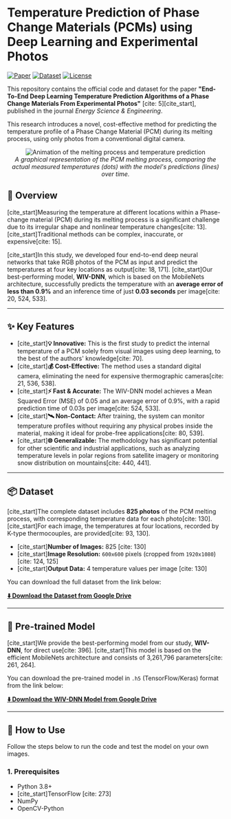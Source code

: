 # Temperature Prediction of Phase Change Materials (PCMs) using Deep Learning and Experimental Photos

[![Paper](https://img.shields.io/badge/Paper-Energy%20Science%20%26%20Engineering-blue)](https://doi.org/10.1002/ese3.70110)
[![Dataset](https://img.shields.io/badge/Dataset-Available-green)](https://github.com/mhranjbar/CLRE/PCM)
[![License](https://img.shields.io/badge/License-MIT-yellow.svg)](https://opensource.org/licenses/MIT)

This repository contains the official code and dataset for the paper **"End-To-End Deep Learning Temperature Prediction Algorithms of a Phase Change Materials From Experimental Photos"** [cite: 5][cite_start], published in the journal *Energy Science & Engineering*.

This research introduces a novel, cost-effective method for predicting the temperature profile of a Phase Change Material (PCM) during its melting process, using only photos from a conventional digital camera.

<p align="center">
  <img src="https://raw.githubusercontent.com/mhranjbar/CLRE/main/PCM/result.gif" alt="Animation of the melting process and temperature prediction">
  <br>
  <em>A graphical representation of the PCM melting process, comparing the actual measured temperatures (dots) with the model's predictions (lines) over time.</em>
</p>

## 📝 Overview

[cite_start]Measuring the temperature at different locations within a Phase-change material (PCM) during its melting process is a significant challenge due to its irregular shape and nonlinear temperature changes[cite: 13]. [cite_start]Traditional methods can be complex, inaccurate, or expensive[cite: 15].

[cite_start]In this study, we developed four end-to-end deep neural networks that take RGB photos of the PCM as input and predict the temperatures at four key locations as output[cite: 18, 171]. [cite_start]Our best-performing model, **WIV-DNN**, which is based on the MobileNets architecture, successfully predicts the temperature with an **average error of less than 0.9%** and an inference time of just **0.03 seconds** per image[cite: 20, 524, 533].

---

## ✨ Key Features

- [cite_start]**💡 Innovative:** This is the first study to predict the internal temperature of a PCM solely from visual images using deep learning, to the best of the authors' knowledge[cite: 70].
- [cite_start]**💰 Cost-Effective:** The method uses a standard digital camera, eliminating the need for expensive thermographic cameras[cite: 21, 536, 538].
- [cite_start]**⚡️ Fast & Accurate:** The WIV-DNN model achieves a Mean Squared Error (MSE) of 0.05 and an average error of 0.9%, with a rapid prediction time of 0.03s per image[cite: 524, 533].
- [cite_start]**🛰️ Non-Contact:** After training, the system can monitor temperature profiles without requiring any physical probes inside the material, making it ideal for probe-free applications[cite: 80, 539].
- [cite_start]**🌐 Generalizable:** The methodology has significant potential for other scientific and industrial applications, such as analyzing temperature levels in polar regions from satellite imagery or monitoring snow distribution on mountains[cite: 440, 441].

---

## 📦 Dataset

[cite_start]The complete dataset includes **825 photos** of the PCM melting process, with corresponding temperature data for each photo[cite: 130]. [cite_start]For each image, the temperatures at four locations, recorded by K-type thermocouples, are provided[cite: 93, 130].

- [cite_start]**Number of Images:** 825 [cite: 130]
- [cite_start]**Image Resolution:** `600x600` pixels (cropped from `1920x1080`) [cite: 124, 125]
- [cite_start]**Output Data:** 4 temperature values per image [cite: 130]

You can download the full dataset from the link below:

[**⬇️ Download the Dataset from Google Drive**](YOUR-GDRIVE-LINK-FOR-DATASET)

---

## 🤖 Pre-trained Model

[cite_start]We provide the best-performing model from our study, **WIV-DNN**, for direct use[cite: 396]. [cite_start]This model is based on the efficient MobileNets architecture and consists of 3,261,796 parameters[cite: 261, 264].

You can download the pre-trained model in `.h5` (TensorFlow/Keras) format from the link below:

[**⬇️ Download the WIV-DNN Model from Google Drive**](YOUR-GDRIVE-LINK-FOR-MODEL)

---

## 🚀 How to Use

Follow the steps below to run the code and test the model on your own images.

### 1. Prerequisites
- Python 3.8+
- [cite_start]TensorFlow [cite: 273]
- NumPy
- OpenCV-Python
